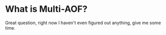 # What is Multi-AOF?
Great question, right now I haven't even figured out anything, give me some time.
